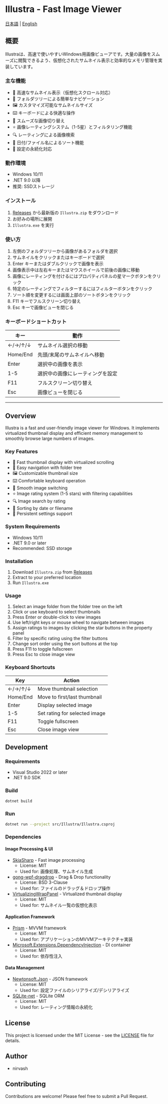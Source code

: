 # Illustra - Fast Image Viewer

[日本語](#概要) | [English](#overview)

## 概要

Illustraは、高速で使いやすいWindows用画像ビューアです。大量の画像をスムーズに閲覧できるよう、仮想化されたサムネイル表示と効率的なメモリ管理を実装しています。

### 主な機能

- 🚀 高速なサムネイル表示（仮想化スクロール対応）
- 📂 フォルダツリーによる簡単なナビゲーション
- 🖼️ カスタマイズ可能なサムネイルサイズ
- ⌨️ キーボードによる快適な操作
- 🔄 スムーズな画像切り替え
- ⭐ 画像レーティングシステム（1-5星）とフィルタリング機能
- 🔍 レーティングによる画像検索
- 🔄 日付/ファイル名によるソート機能
- 🎯 設定の永続化対応

### 動作環境

- Windows 10/11
- .NET 9.0 以降
- 推奨: SSDストレージ

### インストール

1. [Releases](../../releases) から最新版の `Illustra.zip` をダウンロード
2. お好みの場所に展開
3. `Illustra.exe` を実行

### 使い方

1. 左側のフォルダツリーから画像があるフォルダを選択
2. サムネイルをクリックまたはキーボードで選択
3. Enter キーまたはダブルクリックで画像を表示
4. 画像表示中は左右キーまたはマウスホイールで前後の画像に移動
5. 画像にレーティングを付けるにはプロパティパネルの星マークボタンをクリック
6. 特定のレーティングでフィルターするにはフィルターボタンをクリック
7. ソート順を変更するには画面上部のソートボタンをクリック
8. F11 キーでフルスクリーン切り替え
9. Esc キーで画像ビューを閉じる

### キーボードショートカット

| キー | 動作 |
|------|------|
| ←/→/↑/↓ | サムネイル選択の移動 |
| Home/End | 先頭/末尾のサムネイルへ移動 |
| Enter | 選択中の画像を表示 |
| 1-5 | 選択中の画像にレーティングを設定 |
| F11 | フルスクリーン切り替え |
| Esc | 画像ビューを閉じる |

---

## Overview

Illustra is a fast and user-friendly image viewer for Windows. It implements virtualized thumbnail display and efficient memory management to smoothly browse large numbers of images.

### Key Features

- 🚀 Fast thumbnail display with virtualized scrolling
- 📂 Easy navigation with folder tree
- 🖼️ Customizable thumbnail size
- ⌨️ Comfortable keyboard operation
- 🔄 Smooth image switching
- ⭐ Image rating system (1-5 stars) with filtering capabilities
- 🔍 Image search by rating
- 🔄 Sorting by date or filename
- 🎯 Persistent settings support

### System Requirements

- Windows 10/11
- .NET 9.0 or later
- Recommended: SSD storage

### Installation

1. Download `Illustra.zip` from [Releases](../../releases)
2. Extract to your preferred location
3. Run `Illustra.exe`

### Usage

1. Select an image folder from the folder tree on the left
2. Click or use keyboard to select thumbnails
3. Press Enter or double-click to view images
4. Use left/right keys or mouse wheel to navigate between images
5. Assign ratings to images by clicking the star buttons in the property panel
6. Filter by specific rating using the filter buttons
7. Change sort order using the sort buttons at the top
8. Press F11 to toggle fullscreen
9. Press Esc to close image view

### Keyboard Shortcuts

| Key | Action |
|-----|--------|
| ←/→/↑/↓ | Move thumbnail selection |
| Home/End | Move to first/last thumbnail |
| Enter | Display selected image |
| 1-5 | Set rating for selected image |
| F11 | Toggle fullscreen |
| Esc | Close image view |

## Development

### Requirements

- Visual Studio 2022 or later
- .NET 9.0 SDK

### Build

```bash
dotnet build
```

### Run

```bash
dotnet run --project src/Illustra/Illustra.csproj
```

### Dependencies

#### Image Processing & UI
- [SkiaSharp](https://github.com/mono/SkiaSharp) - Fast image processing
  - License: MIT
  - Used for: 画像処理、サムネイル生成
- [gong-wpf-dragdrop](https://github.com/punker76/gong-wpf-dragdrop) - Drag & Drop functionality
  - License: BSD 3-Clause
  - Used for: ファイルのドラッグ＆ドロップ操作
- [VirtualizingWrapPanel](https://github.com/sbaeumlisberger/VirtualizingWrapPanel) - Virtualized thumbnail display
  - License: MIT
  - Used for: サムネイル一覧の仮想化表示

#### Application Framework
- [Prism](https://github.com/PrismLibrary/Prism) - MVVM framework
  - License: MIT
  - Used for: アプリケーションのMVVMアーキテクチャ実装
- [Microsoft.Extensions.DependencyInjection](https://github.com/dotnet/runtime) - DI container
  - License: MIT
  - Used for: 依存性注入

#### Data Management
- [Newtonsoft.Json](https://www.newtonsoft.com/json) - JSON framework
  - License: MIT
  - Used for: 設定ファイルのシリアライズ/デシリアライズ
- [SQLite-net](https://github.com/praeclarum/sqlite-net) - SQLite ORM
  - License: MIT
  - Used for: レーティング情報の永続化

## License

This project is licensed under the MIT License - see the [LICENSE](LICENSE) file for details.

## Author

- nirvash

## Contributing

Contributions are welcome! Please feel free to submit a Pull Request.

